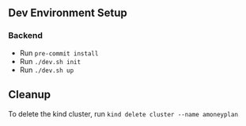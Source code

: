 ## Dev Environment Setup

### Backend

- Run `pre-commit install`
- Run `./dev.sh init`
- Run `./dev.sh up`

## Cleanup

To delete the kind cluster, run `kind delete cluster --name amoneyplan`
